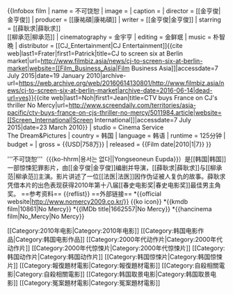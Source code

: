 {{Infobox film
| name           = 不可饶恕 
| image          = 
| caption        = 
| director       = [[金亨俊|金亨俊]]
| producer       = [[康祐碩|康祐碩]]
| writer         = [[金亨俊|金亨俊]]
| starring       = [[薛耿求|薛耿求]] <br/> [[柳承范|柳承范]]
| cinematography = 金宇亨
| editing        = 金鲜珉 
| music          = 朴智晩
| distributor    = [[CJ_Entertainment|CJ Entertainment]]<ref>{{cite web|last1=Frater|first1=Patrick|title=CJ to screen six at Berlin market|url=http://www.filmbiz.asia/news/cj-to-screen-six-at-berlin-market|website=[[Film_Business_Asia|Film Business Asia]]|accessdate=7 July 2015|date=19 January 2010|archive-url=https://web.archive.org/web/20160614130801/http://www.filmbiz.asia/news/cj-to-screen-six-at-berlin-market|archive-date=2016-06-14|dead-url=yes}}</ref><ref>{{cite web|last1=Noh|first1=Jean|title=CTV buys France on CJ's thriller No Mercy|url=http://www.screendaily.com/territories/asia-pacific/ctv-buys-france-on-cjs-thriller-no-mercy/5011984.article|website=[[Screen_International|Screen International]]|accessdate=7 July 2015|date=23 March 2010}}</ref>
| studio         = Cinema Service<br/> The Dream&Pictures
| country        = 韩国
| language       = 韩语
| runtime        = 125分钟
| budget         = 
| gross          = {{USD|758万}}
| released       = {{Film date|2010|1|7}}
}}

'''不可饶恕'''（{{ko-hhrm|용서는 없다||Yongseoneun Eupda}}）是[[韩国|韩国]]一部惊悚犯罪影片，由[[金亨俊|金亨俊]]编剧并导演，[[薛耿求|薛耿求]]与[[柳承范|柳承范]]主演。影片讲述了一位[[法医|法医]]因作伪证被人复仇的故事。薛耿求凭借本片的出色表现获得2010年第十八届[[春史电影奖|春史电影奖]]最佳男主角奖。
==参考资料==
{{reflist}}
==外部链接==
*{{official website|http://www.nomercy2009.co.kr/}} {{ko icon}}
*{{kmdb film|10861|No Mercy}}
*{{IMDb title|1662557|No Mercy}}
*{{hancinema film|No_Mercy|No Mercy}}

[[Category:2010年电影|Category:2010年电影]]
[[Category:韩国电影作品|Category:韩国电影作品]]
[[Category:2000年代动作片|Category:2000年代动作片]]
[[Category:2000年代惊悚片|Category:2000年代惊悚片]]
[[Category:韩国动作片|Category:韩国动作片]]
[[Category:韩国惊悚片|Category:韩国惊悚片]]
[[Category:報復題材電影|Category:報復題材電影]]
[[Category:自殺相關電影|Category:自殺相關電影]]
[[Category:韩国取景电影|Category:韩国取景电影]]
[[Category:冤案題材電影|Category:冤案題材電影]]